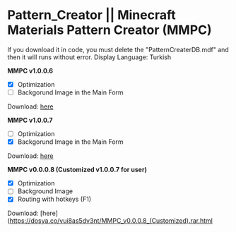 # Pattern_Creator || Minecraft Materials Pattern Creator (MMPC)

If you download it in code, you must delete the "PatternCreaterDB.mdf" and then it will runs without error.
Display Language: Turkish

**MMPC v1.0.0.6**
- [x] Optimization
- [ ] Backgorund Image in the Main Form

Download: [here](https://dosya.co/3i3mzbrsc9if/MMPC_v1.0.0.6.rar.html)

**MMPC v1.0.0.7**
- [ ] Optimization
- [x] Backgorund Image in the Main Form

Download: [here](https://dosya.co/nonfqp9m9njl/MMPC_v1.0.0.7.rar.html)

**MMPC v0.0.0.8 (Customized v1.0.0.7 for user)**
- [x] Optimization
- [ ] Background Image
- [x] Routing with hotkeys (F1)

Download: [here](https://dosya.co/vui8as5dv3nt/MMPC_v0.0.0.8_(Customized).rar.html
